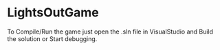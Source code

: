 # LightsOutGame
To Compile/Run the game just open the .sln file in VisualStudio and Build the solution or Start debugging.




